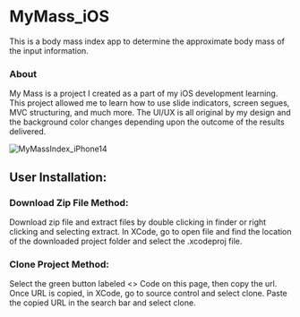 # MyMass_iOS

This is a body mass index app to determine the approximate body mass of the input information. 

### About
My Mass is a project I created as a part of my iOS development learning. This project allowed me to learn how to use slide indicators, screen segues, MVC structuring, and much more. 
The UI/UX is all original by my design and the background color changes depending upon the outcome of the results delivered. 

![MyMassIndex_iPhone14](https://user-images.githubusercontent.com/79613749/230907170-5c0ec9b0-3135-432f-ad1d-c249ff97522a.png)

## User Installation:

### Download Zip File Method:
  Download zip file and extract files by double clicking in finder or right clicking and selecting extract. In XCode, go to open file and find the location of the downloaded project folder and select the .xcodeproj file. 
  
### Clone Project Method:
  Select the green button labeled <> Code on this page, then copy the url. Once URL is copied, in XCode, go to source control and select clone. Paste the copied URL in the search bar and select clone.
